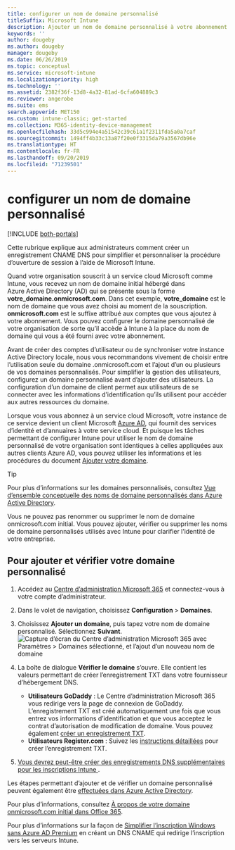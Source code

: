 ```yaml
---
title: configurer un nom de domaine personnalisé
titleSuffix: Microsoft Intune
description: Ajouter un nom de domaine personnalisé à votre abonnement Microsoft Intune
keywords: ''
author: dougeby
ms.author: dougeby
manager: dougeby
ms.date: 06/26/2019
ms.topic: conceptual
ms.service: microsoft-intune
ms.localizationpriority: high
ms.technology: ''
ms.assetid: 2382f36f-13d8-4a32-81ad-6cfa604889c3
ms.reviewer: angerobe
ms.suite: ems
search.appverid: MET150
ms.custom: intune-classic; get-started
ms.collection: M365-identity-device-management
ms.openlocfilehash: 33d5c994e4a51542c39c61a1f2311fda5a0a7caf
ms.sourcegitcommit: 1494ff4b33c13a87f20e0f3315da79a3567db96e
ms.translationtype: HT
ms.contentlocale: fr-FR
ms.lasthandoff: 09/20/2019
ms.locfileid: "71239501"
---
```

# <a name="configure-a-custom-domain-name"></a>configurer un nom de domaine personnalisé

[!INCLUDE [both-portals](./includes/note-for-both-portals.md)]

Cette rubrique explique aux administrateurs comment créer un enregistrement CNAME DNS pour simplifier et personnaliser la procédure d’ouverture de session à l’aide de Microsoft Intune.

Quand votre organisation souscrit à un service cloud Microsoft comme Intune, vous recevez un nom de domaine initial hébergé dans Azure Active Directory (AD) qui se présente sous la forme **votre_domaine.onmicrosoft.com**. Dans cet exemple, **votre_domaine** est le nom de domaine que vous avez choisi au moment de la souscription. **onmicrosoft.com** est le suffixe attribué aux comptes que vous ajoutez à votre abonnement. Vous pouvez configurer le domaine personnalisé de votre organisation de sorte qu’il accède à Intune à la place du nom de domaine qui vous a été fourni avec votre abonnement.

Avant de créer des comptes d’utilisateur ou de synchroniser votre instance Active Directory locale, nous vous recommandons vivement de choisir entre l’utilisation seule du domaine .onmicrosoft.com et l’ajout d’un ou plusieurs de vos domaines personnalisés. Pour simplifier la gestion des utilisateurs, configurez un domaine personnalisé avant d’ajouter des utilisateurs. La configuration d’un domaine de client permet aux utilisateurs de se connecter avec les informations d’identification qu’ils utilisent pour accéder aux autres ressources du domaine.

Lorsque vous vous abonnez à un service cloud Microsoft, votre instance de ce service devient un client Microsoft [Azure AD](https://technet.microsoft.com/library/jj573650.aspx#BKMK_WhatIsAnAzureADTenant), qui fournit des services d’identité et d’annuaires à votre service cloud. Et puisque les tâches permettant de configurer Intune pour utiliser le nom de domaine personnalisé de votre organisation sont identiques à celles appliquées aux autres clients Azure AD, vous pouvez utiliser les informations et les procédures du document [Ajouter votre domaine](https://azure.microsoft.com/documentation/articles/active-directory-add-domain/).

> [!TIP]
> Pour plus d’informations sur les domaines personnalisés, consultez [Vue d’ensemble conceptuelle des noms de domaine personnalisés dans Azure Active Directory](https://azure.microsoft.com/documentation/articles/active-directory-add-domain-concepts/).

Vous ne pouvez pas renommer ou supprimer le nom de domaine onmicrosoft.com initial. Vous pouvez ajouter, vérifier ou supprimer les noms de domaine personnalisés utilisés avec Intune pour clarifier l’identité de votre entreprise.

## <a name="to-add-and-verify-your-custom-domain"></a>Pour ajouter et vérifier votre domaine personnalisé

1. Accédez au [Centre d’administration Microsoft 365](https://admin.microsoft.com/) et connectez-vous à votre compte d’administrateur.

2. Dans le volet de navigation, choisissez **Configuration** &gt; **Domaines**.

3. Choisissez **Ajouter un domaine**, puis tapez votre nom de domaine personnalisé. Sélectionnez **Suivant**.
   ![Capture d’écran du Centre d’administration Microsoft 365 avec Paramètres > Domaines sélectionné, et l’ajout d’un nouveau nom de domaine](./media/domain-custom-add.png)
4. La boîte de dialogue **Vérifier le domaine** s’ouvre. Elle contient les valeurs permettant de créer l’enregistrement TXT dans votre fournisseur d’hébergement DNS.
    - **Utilisateurs GoDaddy** : Le Centre d’administration Microsoft 365 vous redirige vers la page de connexion de GoDaddy. L’enregistrement TXT est créé automatiquement une fois que vous entrez vos informations d’identification et que vous acceptez le contrat d’autorisation de modification de domaine. Vous pouvez également [créer un enregistrement TXT](https://support.office.com/article/Create-DNS-records-at-GoDaddy-for-Office-365-f40a9185-b6d5-4a80-bb31-aa3bb0cab48a).
    - **Utilisateurs Register.com** : Suivez les [instructions détaillées](https://support.office.com/article/Create-DNS-records-at-Register-com-for-Office-365-55bd8c38-3316-48ae-a368-4959b2c1684e#BKMK_verify) pour créer l’enregistrement TXT.
5. [Vous devrez peut-être créer des enregistrements DNS supplémentaires pour les inscriptions Intune ](windows-enroll.md#simplify-windows-enrollment-without-azure-ad-premium).

Les étapes permettant d’ajouter et de vérifier un domaine personnalisé peuvent également être [effectuées dans Azure Active Directory](https://azure.microsoft.com/documentation/articles/active-directory-add-domain/).

Pour plus d’informations, consultez [À propos de votre domaine onmicrosoft.com initial dans Office 365](https://support.office.com/article/About-your-initial-onmicrosoft-com-domain-in-Office-365-B9FC3018-8844-43F3-8DB1-1B3A8E9CFD5A).

Pour plus d’informations sur la façon de [Simplifier l’inscription Windows sans Azure AD Premium](windows-enroll.md#simplify-windows-enrollment-without-azure-ad-premium) en créant un DNS CNAME qui redirige l’inscription vers les serveurs Intune.
